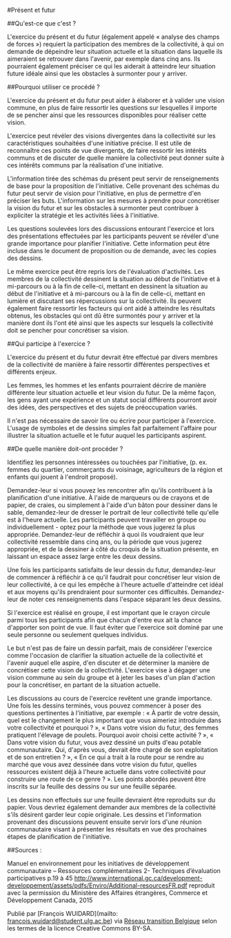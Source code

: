 #Présent et futur 

##Qu'est-ce que c'est ?

L'exercice du présent et du futur (également appelé « analyse des champs de forces ») requiert la participation des membres de la collectivité, à qui on demande de dépeindre leur situation actuelle et la situation dans laquelle ils aimeraient se retrouver dans l'avenir, par exemple dans cinq ans. Ils pourraient également préciser ce qui les aiderait à atteindre leur situation future idéale ainsi que les obstacles à surmonter pour y arriver.

##Pourquoi utiliser ce procédé ?

L'exercice du présent et du futur peut aider à élaborer et à valider une vision commune, en plus de faire ressortir les questions sur lesquelles il importe de se pencher ainsi que les ressources disponibles pour réaliser cette vision.

L'exercice peut révéler des visions divergentes dans la collectivité sur les caractéristiques souhaitées d'une initiative précise. Il est utile de reconnaître ces points de vue divergents, de faire ressortir les intérêts communs et de discuter de quelle manière la collectivité peut donner suite à ces intérêts communs par la réalisation d'une initiative.

L'information tirée des schémas du présent peut servir de renseignements de base pour la proposition de l'initiative. Celle provenant des schémas du futur peut servir de vision pour l'initiative, en plus de permettre d'en préciser les buts. L'information sur les mesures à prendre pour concrétiser la vision du futur et sur les obstacles à surmonter peut contribuer à expliciter la stratégie et les activités liées à l'initiative.

Les questions soulevées lors des discussions entourant l'exercice et lors des présentations effectuées par les participants peuvent se révéler d'une grande importance pour planifier l'initiative. Cette information peut être incluse dans le document de proposition ou de demande, avec les copies des dessins.

Le même exercice peut être repris lors de l'évaluation d'activités. Les membres de la collectivité dessinent la situation au début de l'initiative et à mi-parcours ou à la fin de celle-ci, mettant en dessinent la situation au début de l'initiative et à mi-parcours ou à la fin de celle-ci, mettant en lumière et discutant ses répercussions sur la collectivité. Ils peuvent également faire ressortir les facteurs qui ont aidé à atteindre les résultats obtenus, les obstacles qui ont dû être surmontés pour y arriver et la manière dont ils l'ont été ainsi que les aspects sur lesquels la collectivité doit se pencher pour concrétiser sa vision.

##Qui participe à l'exercice ?

L'exercice du présent et du futur devrait être effectué par divers membres de la collectivité de manière à faire ressortir différentes perspectives et différents enjeux.

Les femmes, les hommes et les enfants pourraient décrire de manière différente leur situation actuelle et leur vision du futur. De la même façon, les gens ayant une expérience et un statut social différents pourront avoir des idées, des perspectives et des sujets de préoccupation variés.

Il n'est pas nécessaire de savoir lire ou écrire pour participer à l'exercice. L'usage de symboles et de dessins simples fait parfaitement l'affaire pour illustrer la situation actuelle et le futur auquel les participants aspirent.

##De quelle manière doit-ont procéder ?

Identifiez les personnes intéressées ou touchées par l'initiative, (p. ex. femmes du quartier, commerçants du voisinage, agriculteurs de la région et enfants qui jouent à l'endroit proposé).

Demandez-leur si vous pouvez les rencontrer afin qu'ils contribuent à la planification d'une initiative. À l'aide de marqueurs ou de crayons et de papier, de craies, ou simplement à l'aide d'un bâton pour dessiner dans le sable, demandez-leur de dresser le portrait de leur collectivité telle qu'elle est à l'heure actuelle. Les participants peuvent travailler en groupe ou individuellement - optez pour la méthode que vous jugerez la plus appropriée. Demandez-leur de réfléchir à quoi ils voudraient que leur collectivité ressemble dans cinq ans, ou la période que vous jugerez appropriée, et de la dessiner à côté du croquis de la situation présente, en laissant un espace assez large entre les deux dessins.

Une fois les participants satisfaits de leur dessin du futur, demandez-leur de commencer à réfléchir à ce qu'il faudrait pour concrétiser leur vision de leur collectivité, à ce qui les empêche à l'heure actuelle d'atteindre cet idéal et aux moyens qu'ils prendraient pour surmonter ces difficultés. Demandez-leur de noter ces renseignements dans l'espace séparant les deux dessins.

Si l'exercice est réalisé en groupe, il est important que le crayon circule parmi tous les participants afin que chacun d'entre eux ait la chance d'apporter son point de vue. Il faut éviter que l'exercice soit dominé par une seule personne ou seulement quelques individus.

Le but n'est pas de faire un dessin parfait, mais de considérer l'exercice comme l'occasion de clarifier la situation actuelle de la collectivité et l'avenir auquel elle aspire, d'en discuter et de déterminer la manière de concrétiser cette vision de la collectivité. L'exercice vise à dégager une vision commune au sein du groupe et à jeter les bases d'un plan d'action pour la concrétiser, en partant de la situation actuelle.

Les discussions au cours de l'exercice revêtent une grande importance. Une fois les dessins terminés, vous pouvez commencer à poser des questions pertinentes à l'initiative, par exemple : « À partir de votre dessin, quel est le changement le plus important que vous aimeriez introduire dans votre collectivité et pourquoi ? », « Dans votre vision du futur, des femmes pratiquent l'élevage de poulets. Pourquoi avoir choisi cette activité ? », « Dans votre vision du futur, vous avez dessiné un puits d'eau potable communautaire. Qui, d'après vous, devrait être chargé de son exploitation et de son entretien ? », « En ce qui a trait à la route pour se rendre au marché que vous avez dessinée dans votre vision du futur, quelles ressources existent déjà à l'heure actuelle dans votre collectivité pour construire une route de ce genre ? ». Les points abordés peuvent être inscrits sur la feuille des dessins ou sur une feuille séparée.

Les dessins non effectués sur une feuille devraient être reproduits sur du papier. Vous devriez également demander aux membres de la collectivité s'ils désirent garder leur copie originale. Les dessins et l'information provenant des discussions peuvent ensuite servir lors d'une réunion communautaire visant à présenter les résultats en vue des prochaines étapes de planification de l'initiative.

##Sources : 

Manuel en environnement pour les initiatives de développement communautaire – Ressources complémentaires 2- Techniques d’évaluation participatives p.19 à 45 
http://www.international.gc.ca/development-developpement/assets/pdfs/Enviro/Additional-resourcesFR.pdf reproduit avec la permission du Ministère des Affaires étrangères, Commerce et Développement Canada, 2015


Publié par [François WUIDARD](mailto: francois.wuidard@student.ulg.ac.be) via [Réseau transition Belgique]( http://www.reseautransition.be/) selon les termes de la licence Creative Commons BY-SA. 
